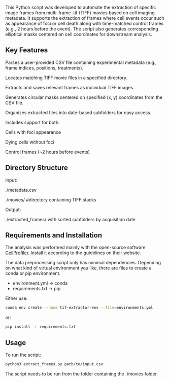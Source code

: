 
This Python script was developed to automate the extraction of specific image frames from multi-frame .tif (TIFF) movies based on cell imaging metadata. It supports the extraction of frames where cell events occur such as appearance of foci or cell death along with time-matched control frames (e.g., 2 hours before the event). The script also generates corresponding elliptical masks centered on cell coordinates for downstream analysis.

## Key Features
Parses a user-provided CSV file containing experimental metadata (e.g., frame indices, positions, treatments).

Locates matching TIFF movie files in a specified directory.

Extracts and saves relevant frames as individual TIFF images.

Generates circular masks centered on specified (x, y) coordinates from the CSV file.

Organizes extracted files into date-based subfolders for easy access.

Includes support for both:

Cells with foci appearance

Dying cells without foci

Control frames (~2 hours before events)


## Directory Structure

Input:

./metadata.csv

./movies/ #directory containing TIFF stacks

Output:

./extracted_frames/ with sorted subfolders by acquisition date


## Requirements and Installation

The analysis was performed mainly with the open-source software [CellProfiler](https://cellprofiler.org/).
Install it according to the guidelines on their website.

The data preprocessing script only has minimal dependencies. Depending on what kind of virtual environment you like, there are files to create 
a conda or pip environment.
  
  - environment.yml &rightarrow; conda
  - requirements.txt &rightarrow; pip

Either use:

```bash
conda env create --name tif-extractor-env --file=environments.yml
```

or:

```bash
pip install -r requirements.txt
```



## Usage

To run the script:

```bash
python3 extract_frames.py path/to/input.csv
```

The script needs to be run from the folder containing the ./movies folder.




